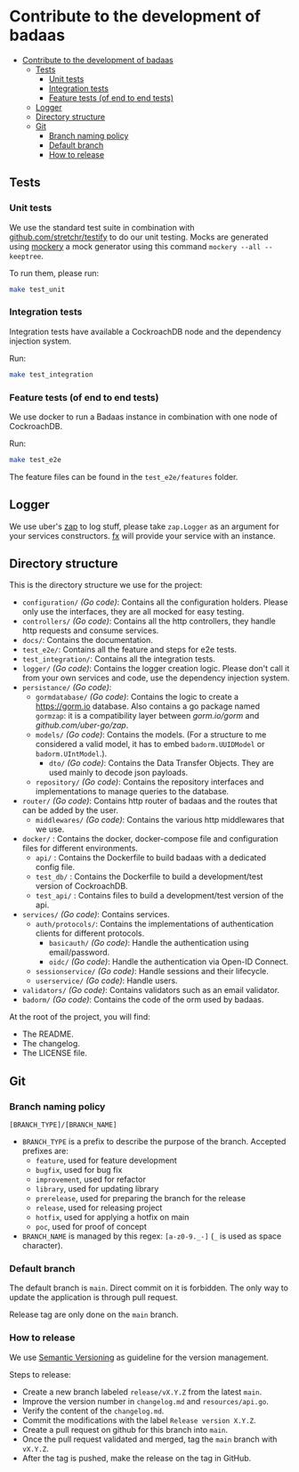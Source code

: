 # Contribute to the development of badaas

- [Contribute to the development of badaas](#contribute-to-the-development-of-badaas)
  - [Tests](#tests)
    - [Unit tests](#unit-tests)
    - [Integration tests](#integration-tests)
    - [Feature tests (of end to end tests)](#feature-tests-of-end-to-end-tests)
  - [Logger](#logger)
  - [Directory structure](#directory-structure)
  - [Git](#git)
    - [Branch naming policy](#branch-naming-policy)
    - [Default branch](#default-branch)
    - [How to release](#how-to-release)

## Tests

### Unit tests

We use the standard test suite in combination with [github.com/stretchr/testify](https://github.com/stretchr/testify) to do our unit testing. Mocks are generated using [mockery](https://github.com/vektra/mockery) a mock generator using this command `mockery --all --keeptree`.

To run them, please run:

```sh
make test_unit
```

### Integration tests

Integration tests have available a CockroachDB node and the dependency injection system.

Run:

```sh
make test_integration
```

### Feature tests (of end to end tests)

We use docker to run a Badaas instance in combination with one node of CockroachDB.

Run:

```sh
make test_e2e
```

The feature files can be found in the `test_e2e/features` folder.

## Logger

We use uber's [zap](https://pkg.go.dev/go.uber.org/zap) to log stuff, please take `zap.Logger` as an argument for your services constructors. [fx](https://github.com/uber-go/fx) will provide your service with an instance.

## Directory structure

This is the directory structure we use for the project:

- `configuration/` *(Go code)*: Contains all the configuration holders. Please only use the interfaces, they are all mocked for easy testing.
- `controllers/` *(Go code)*: Contains all the http controllers, they handle http requests and consume services.
- `docs/`: Contains the documentation.
- `test_e2e/`: Contains all the feature and steps for e2e tests.
- `test_integration/`: Contains all the integration tests.
- `logger/` *(Go code)*: Contains the logger creation logic. Please don't call it from your own services and code, use the dependency injection system.
- `persistance/` *(Go code)*:
  - `gormdatabase/` *(Go code)*: Contains the logic to create a <https://gorm.io> database. Also contains a go package named `gormzap`: it is a compatibility layer between *gorm.io/gorm* and *github.com/uber-go/zap*.
  - `models/` *(Go code)*: Contains the models. (For a structure to me considered a valid model, it has to embed `badorm.UUIDModel` or `badorm.UIntModel`.).
    - `dto/` *(Go code)*: Contains the Data Transfer Objects. They are used mainly to decode json payloads.
  - `repository/` *(Go code)*: Contains the repository interfaces and implementations to manage queries to the database.
- `router/` *(Go code)*: Contains http router of badaas and the routes that can be added by the user.
  - `middlewares/` *(Go code)*: Contains the various http middlewares that we use.
- `docker/` : Contains the docker, docker-compose file and configuration files for different environments.
  - `api/` : Contains the Dockerfile to build badaas with a dedicated config file.
  - `test_db/` : Contains the Dockerfile to build a development/test version of CockroachDB.
  - `test_api/` : Contains files to build a development/test version of the api.
- `services/` *(Go code)*: Contains services.
  - `auth/protocols/`: Contains the implementations of authentication clients for different protocols.
    - `basicauth/` *(Go code)*: Handle the authentication using email/password.
    - `oidc/` *(Go code)*: Handle the authentication via Open-ID Connect.
  - `sessionservice/` *(Go code)*: Handle sessions and their lifecycle.
  - `userservice/` *(Go code)*: Handle users.
- `validators/` *(Go code)*: Contains validators such as an email validator.
- `badorm/` *(Go code)*: Contains the code of the orm used by badaas.

At the root of the project, you will find:

- The README.
- The changelog.
- The LICENSE file.

## Git

### Branch naming policy

`[BRANCH_TYPE]/[BRANCH_NAME]`

- `BRANCH_TYPE` is a prefix to describe the purpose of the branch.
  Accepted prefixes are:
  - `feature`, used for feature development
  - `bugfix`, used for bug fix
  - `improvement`, used for refactor
  - `library`, used for updating library
  - `prerelease`, used for preparing the branch for the release
  - `release`, used for releasing project
  - `hotfix`, used for applying a hotfix on main
  - `poc`, used for proof of concept
- `BRANCH_NAME` is managed by this regex: `[a-z0-9._-]` (`_` is used as space character).

### Default branch

The default branch is `main`. Direct commit on it is forbidden. The only way to update the application is through pull request.

Release tag are only done on the `main` branch.

### How to release

We use [Semantic Versioning](https://semver.org/spec/v2.0.0.html) as guideline for the version management.

Steps to release:

- Create a new branch labeled `release/vX.Y.Z` from the latest `main`.
- Improve the version number in `changelog.md` and `resources/api.go`.
- Verify the content of the `changelog.md`.
- Commit the modifications with the label `Release version X.Y.Z`.
- Create a pull request on github for this branch into `main`.
- Once the pull request validated and merged, tag the `main` branch with `vX.Y.Z`.
- After the tag is pushed, make the release on the tag in GitHub.
